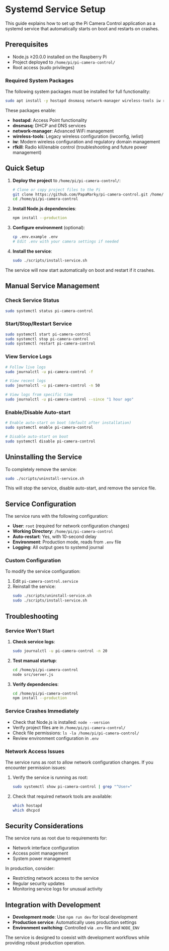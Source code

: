 # Systemd Service Setup

This guide explains how to set up the Pi Camera Control application as a systemd service that automatically starts on boot and restarts on crashes.

## Prerequisites

- Node.js ≥20.0.0 installed on the Raspberry Pi
- Project deployed to `/home/pi/pi-camera-control/`
- Root access (sudo privileges)

### Required System Packages

The following system packages must be installed for full functionality:

```bash
sudo apt install -y hostapd dnsmasq network-manager wireless-tools iw rfkill
```

These packages enable:

- **hostapd**: Access Point functionality
- **dnsmasq**: DHCP and DNS services
- **network-manager**: Advanced WiFi management
- **wireless-tools**: Legacy wireless configuration (iwconfig, iwlist)
- **iw**: Modern wireless configuration and regulatory domain management
- **rfkill**: Radio kill/enable control (troubleshooting and future power management)

## Quick Setup

1. **Deploy the project** to `/home/pi/pi-camera-control/`:

   ```bash
   # Clone or copy project files to the Pi
   git clone https://github.com/PapaMarky/pi-camera-control.git /home/pi/pi-camera-control
   cd /home/pi/pi-camera-control
   ```

2. **Install Node.js dependencies**:

   ```bash
   npm install --production
   ```

3. **Configure environment** (optional):

   ```bash
   cp .env.example .env
   # Edit .env with your camera settings if needed
   ```

4. **Install the service**:
   ```bash
   sudo ./scripts/install-service.sh
   ```

The service will now start automatically on boot and restart if it crashes.

## Manual Service Management

### Check Service Status

```bash
sudo systemctl status pi-camera-control
```

### Start/Stop/Restart Service

```bash
sudo systemctl start pi-camera-control
sudo systemctl stop pi-camera-control
sudo systemctl restart pi-camera-control
```

### View Service Logs

```bash
# Follow live logs
sudo journalctl -u pi-camera-control -f

# View recent logs
sudo journalctl -u pi-camera-control -n 50

# View logs from specific time
sudo journalctl -u pi-camera-control --since "1 hour ago"
```

### Enable/Disable Auto-start

```bash
# Enable auto-start on boot (default after installation)
sudo systemctl enable pi-camera-control

# Disable auto-start on boot
sudo systemctl disable pi-camera-control
```

## Uninstalling the Service

To completely remove the service:

```bash
sudo ./scripts/uninstall-service.sh
```

This will stop the service, disable auto-start, and remove the service file.

## Service Configuration

The service runs with the following configuration:

- **User**: `root` (required for network configuration changes)
- **Working Directory**: `/home/pi/pi-camera-control`
- **Auto-restart**: Yes, with 10-second delay
- **Environment**: Production mode, reads from `.env` file
- **Logging**: All output goes to systemd journal

### Custom Configuration

To modify the service configuration:

1. Edit `pi-camera-control.service`
2. Reinstall the service:
   ```bash
   sudo ./scripts/uninstall-service.sh
   sudo ./scripts/install-service.sh
   ```

## Troubleshooting

### Service Won't Start

1. **Check service logs**:

   ```bash
   sudo journalctl -u pi-camera-control -n 20
   ```

2. **Test manual startup**:

   ```bash
   cd /home/pi/pi-camera-control
   node src/server.js
   ```

3. **Verify dependencies**:
   ```bash
   cd /home/pi/pi-camera-control
   npm install --production
   ```

### Service Crashes Immediately

- Check that Node.js is installed: `node --version`
- Verify project files are in `/home/pi/pi-camera-control/`
- Check file permissions: `ls -la /home/pi/pi-camera-control/`
- Review environment configuration in `.env`

### Network Access Issues

The service runs as root to allow network configuration changes. If you encounter permission issues:

1. Verify the service is running as root:

   ```bash
   sudo systemctl show pi-camera-control | grep "^User="
   ```

2. Check that required network tools are available:
   ```bash
   which hostapd
   which dhcpcd
   ```

## Security Considerations

The service runs as root due to requirements for:

- Network interface configuration
- Access point management
- System power management

In production, consider:

- Restricting network access to the service
- Regular security updates
- Monitoring service logs for unusual activity

## Integration with Development

- **Development mode**: Use `npm run dev` for local development
- **Production service**: Automatically uses production settings
- **Environment switching**: Controlled via `.env` file and `NODE_ENV`

The service is designed to coexist with development workflows while providing robust production operation.
